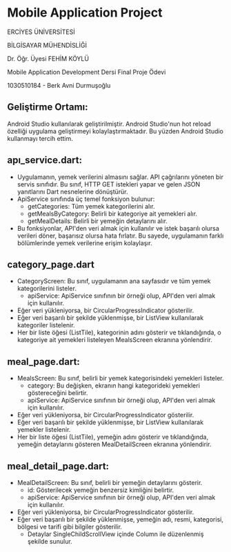 # Mobile Application Project
ERCİYES ÜNİVERSİTESİ

BİLGİSAYAR MÜHENDİSLİĞİ

Dr. Öğr. Üyesi FEHİM KÖYLÜ

Mobile Application Development Dersi Final Proje Ödevi

1030510184  -  Berk Avni Durmuşoğlu

## Geliştirme Ortamı:
  Android Studio kullanılarak geliştirilmiştir. Android Studio'nun hot reload özelliği uygulama geliştirmeyi kolaylaştırmaktadır. Bu yüzden Android Studio kullanmayı tercih ettim.

## apı_service.dart:
  - Uygulamanın, yemek verilerini almasını sağlar. API çağrılarını yöneten bir servis sınıfıdır. Bu sınıf, HTTP GET istekleri yapar ve gelen JSON yanıtlarını Dart nesnelerine dönüştürür.
  - ApiService sınıfında üç temel fonksiyon bulunur:
       * getCategories: Tüm yemek kategorilerini alır.
       * getMealsByCategory: Belirli bir kategoriye ait yemekleri alır.
       * getMealDetails: Belirli bir yemeğin detaylarını alır.
  - Bu fonksiyonlar, API'den veri almak için kullanılır ve istek başarılı olursa verileri döner, başarısız olursa hata fırlatır. Bu sayede, uygulamanın farklı bölümlerinde yemek verilerine erişim kolaylaşır.

 ## category_page.dart
   - CategoryScreen: Bu sınıf, uygulamanın ana sayfasıdır ve tüm yemek kategorilerini listeler.
        * apiService: ApiService sınıfının bir örneği olup, API'den veri almak için kullanılır.
   - Eğer veri yükleniyorsa, bir CircularProgressIndicator gösterilir.
   - Eğer veri başarılı bir şekilde yüklenmişse, bir ListView kullanılarak kategoriler listelenir.
   - Her bir liste öğesi (ListTile), kategorinin adını gösterir ve tıklandığında, o kategoriye ait yemekleri listeleyen MealsScreen ekranına yönlendirir.

## meal_page.dart:
  - MealsScreen: Bu sınıf, belirli bir yemek kategorisindeki yemekleri listeler.
       * category: Bu değişken, ekranın hangi kategorideki yemekleri göstereceğini belirtir.
       * apiService: ApiService sınıfının bir örneği olup, API'den veri almak için kullanılır.
  - Eğer veri yükleniyorsa, bir CircularProgressIndicator gösterilir.
  - Eğer veri başarılı bir şekilde yüklenmişse, bir ListView kullanılarak yemekler listelenir.
  - Her bir liste öğesi (ListTile), yemeğin adını gösterir ve tıklandığında, yemeğin detaylarını gösteren MealDetailScreen ekranına yönlendirir.

## meal_detail_page.dart:
  - MealDetailScreen: Bu sınıf, belirli bir yemeğin detaylarını gösterir.
       * id: Gösterilecek yemeğin benzersiz kimliğini belirtir.
       * apiService: ApiService sınıfının bir örneği olup, API'den veri almak için kullanılır.
  - Eğer veri yükleniyorsa, bir CircularProgressIndicator gösterilir.
  - Eğer veri başarılı bir şekilde yüklenmişse, yemeğin adı, resmi, kategorisi, bölgesi ve tarifi gibi bilgiler gösterilir.
       * Detaylar SingleChildScrollView içinde Column ile düzenlenmiş şekilde sunulur.
    


 
	
